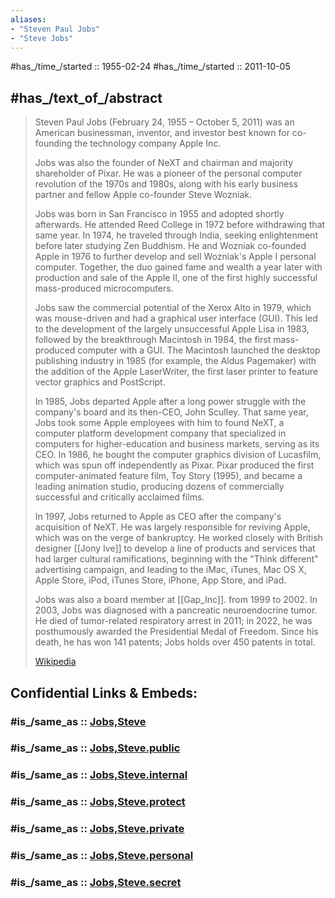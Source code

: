 ```yaml
---
aliases:
- "Steven Paul Jobs"
- "Steve Jobs"
---
```


#has_/time_/started ::  1955-02-24 
#has_/time_/started ::  2011-10-05 

## #has_/text_of_/abstract 

> Steven Paul Jobs (February 24, 1955 – October 5, 2011) 
> was an American businessman, inventor, and investor 
> best known for co-founding the technology company Apple Inc. 
> 
> Jobs was also the founder of NeXT and chairman and majority shareholder of Pixar. 
> He was a pioneer of the personal computer revolution of the 1970s and 1980s, 
> along with his early business partner and fellow Apple co-founder Steve Wozniak.
>
> Jobs was born in San Francisco in 1955 and adopted shortly afterwards. 
> He attended Reed College in 1972 before withdrawing that same year. 
> In 1974, he traveled through India, seeking enlightenment before later studying Zen Buddhism. 
> He and Wozniak co-founded Apple in 1976 
> to further develop and sell Wozniak's Apple I personal computer. 
> Together, the duo gained fame and wealth a year later with production and sale of the Apple II, 
> one of the first highly successful mass-produced microcomputers. 
>
> Jobs saw the commercial potential of the Xerox Alto in 1979, 
> which was mouse-driven and had a graphical user interface (GUI). 
> This led to the development of the largely unsuccessful Apple Lisa in 1983, 
> followed by the breakthrough Macintosh in 1984, the first mass-produced computer with a GUI. 
> The Macintosh launched the desktop publishing industry in 1985 (for example, the Aldus Pagemaker) 
> with the addition of the Apple LaserWriter, 
> the first laser printer to feature vector graphics and PostScript.
>
> In 1985, Jobs departed Apple after a long 
> power struggle with the company's board and its then-CEO, John Sculley. 
> That same year, Jobs took some Apple employees with him to found NeXT, 
> a computer platform development company 
> that specialized in computers for higher-education and business markets, serving as its CEO. 
> In 1986, he bought the computer graphics division of Lucasfilm, 
> which was spun off independently as Pixar. 
> Pixar produced the first computer-animated feature film, Toy Story (1995), 
> and became a leading animation studio, 
> producing dozens of commercially successful and critically acclaimed films.
>
> In 1997, Jobs returned to Apple as CEO after the company's acquisition of NeXT. 
> He was largely responsible for reviving Apple, which was on the verge of bankruptcy. 
> He worked closely with British designer [[Jony Ive]] to develop a line of products and services 
> that had larger cultural ramifications, beginning with the "Think different" advertising campaign, 
> and leading to the iMac, iTunes, Mac OS X, Apple Store, iPod, iTunes Store, iPhone, App Store, and iPad. 
> 
> Jobs was also a board member at [[Gap_Inc]]. from 1999 to 2002. 
> In 2003, Jobs was diagnosed with a pancreatic neuroendocrine tumor. 
> He died of tumor-related respiratory arrest in 2011; 
> in 2022, he was posthumously awarded the Presidential Medal of Freedom. 
> Since his death, he has won 141 patents; Jobs holds over 450 patents in total.
>
> [Wikipedia](https://en.wikipedia.org/wiki/Steve%20Jobs) 


## Confidential Links & Embeds: 

### #is_/same_as :: [Jobs,Steve](/_Standards/Technology/IT/Computer_Hardware/Computer/Jobs,Steve.md) 

### #is_/same_as :: [Jobs,Steve.public](/_public/Technology/IT/Computer_Hardware/Computer/Jobs,Steve.public.md) 

### #is_/same_as :: [Jobs,Steve.internal](/_internal/Technology/IT/Computer_Hardware/Computer/Jobs,Steve.internal.md) 

### #is_/same_as :: [Jobs,Steve.protect](/_protect/Technology/IT/Computer_Hardware/Computer/Jobs,Steve.protect.md) 

### #is_/same_as :: [Jobs,Steve.private](/_private/Technology/IT/Computer_Hardware/Computer/Jobs,Steve.private.md) 

### #is_/same_as :: [Jobs,Steve.personal](/_personal/Technology/IT/Computer_Hardware/Computer/Jobs,Steve.personal.md) 

### #is_/same_as :: [Jobs,Steve.secret](/_secret/Technology/IT/Computer_Hardware/Computer/Jobs,Steve.secret.md)

